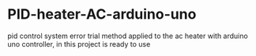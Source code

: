# PID-heater-AC-arduino-uno
pid control system error trial method applied to the ac heater with arduino uno controller, in this project is ready to use
